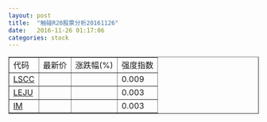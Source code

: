```yaml
---
layout: post
title:  "触碰R20股票分析20161126"
date:   2016-11-26 01:17:06
categories: stock
---
```

<script type="text/javascript">
var stockList = []
stockList.push('gb_lscc');
stockList.push('gb_leju');
stockList.push('gb_im');
</script>

<table border="1">
 <tr>
 <td>代码</td>
  <td>最新价</td>
  <td>涨跌幅(%)</td>
 <td>强度指数</td>
</tr>
  <tr id="lscc"><td><a href="http://stock.finance.sina.com.cn/usstock/quotes/LSCC.html" target="_blank">LSCC</a></td><td></td><td></td><td>0.009</td></tr>
  <tr id="leju"><td><a href="http://stock.finance.sina.com.cn/usstock/quotes/LEJU.html" target="_blank">LEJU</a></td><td></td><td></td><td>0.003</td></tr>
  <tr id="im"><td><a href="http://stock.finance.sina.com.cn/usstock/quotes/IM.html" target="_blank">IM</a></td><td></td><td></td><td>0.003</td></tr>
</table>
